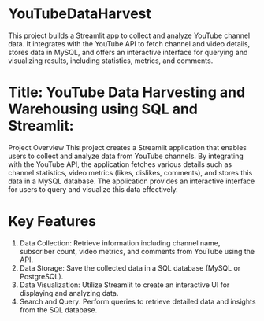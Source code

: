# YouTubeDataHarvest
This project builds a Streamlit app to collect and analyze YouTube channel data. It integrates with the YouTube API to fetch channel and video details, stores data in MySQL, and offers an interactive interface for querying and visualizing results, including statistics, metrics, and comments.

# Title: YouTube Data Harvesting and Warehousing using SQL and Streamlit: 
Project Overview
  This project creates a Streamlit application that enables users to collect and analyze data from YouTube channels. By integrating with the YouTube API, the application fetches various details such as channel statistics, video metrics (likes, dislikes, comments), and stores this data in a MySQL  database. The application provides an interactive interface for users to query and visualize this data effectively.

# Key Features
1. Data Collection: Retrieve information including channel name, subscriber count, video metrics, and comments from YouTube using the API.
2. Data Storage: Save the collected data in a SQL database (MySQL or PostgreSQL).
3. Data Visualization: Utilize Streamlit to create an interactive UI for displaying and analyzing data.
4. Search and Query: Perform queries to retrieve detailed data and insights from the SQL database.
